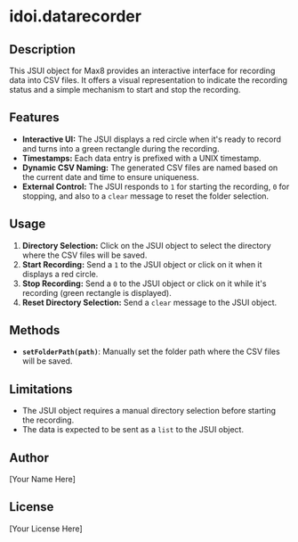 # idoi.datarecorder

## Description

This JSUI object for Max8 provides an interactive interface for recording data into CSV files. It offers a visual representation to indicate the recording status and a simple mechanism to start and stop the recording.

## Features

- **Interactive UI:** The JSUI displays a red circle when it's ready to record and turns into a green rectangle during the recording.
- **Timestamps:** Each data entry is prefixed with a UNIX timestamp.
- **Dynamic CSV Naming:** The generated CSV files are named based on the current date and time to ensure uniqueness.
- **External Control:** The JSUI responds to `1` for starting the recording, `0` for stopping, and also to a `clear` message to reset the folder selection.

## Usage

1. **Directory Selection:** Click on the JSUI object to select the directory where the CSV files will be saved.
2. **Start Recording:** Send a `1` to the JSUI object or click on it when it displays a red circle.
3. **Stop Recording:** Send a `0` to the JSUI object or click on it while it's recording (green rectangle is displayed).
4. **Reset Directory Selection:** Send a `clear` message to the JSUI object.

## Methods

- **`setFolderPath(path)`**: Manually set the folder path where the CSV files will be saved.

## Limitations

- The JSUI object requires a manual directory selection before starting the recording.
- The data is expected to be sent as a `list` to the JSUI object.

## Author

[Your Name Here]

## License

[Your License Here]